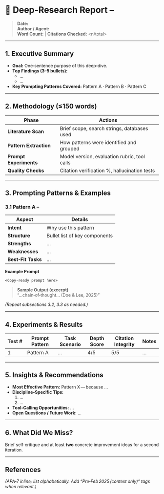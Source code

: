 # 📑 Deep-Research Report – <Discipline Name>
> **Date:** <YYYY-MM-DD>  
> **Author / Agent:** <Your Name or Model ID>  
> **Word Count:** <auto-fill>   |  **Citations Checked:** <n/total>

---

## 1. Executive Summary
- **Goal:** One‑sentence purpose of this deep‑dive.  
- **Top Findings (3–5 bullets):**  
  - ...
  - ...
- **Key Prompting Patterns Covered:** Pattern A · Pattern B · Pattern C

---

## 2. Methodology (≤150 words)
| Phase | Actions |
|-------|---------|
| **Literature Scan** | Brief scope, search strings, databases used |
| **Pattern Extraction** | How patterns were identified and grouped |
| **Prompt Experiments** | Model version, evaluation rubric, tool calls |
| **Quality Checks** | Citation verification %, hallucination tests |

---

## 3. Prompting Patterns & Examples

### 3.1 Pattern A – <Name>
| Aspect | Details |
|--------|---------|
| **Intent** | Why use this pattern |
| **Structure** | Bullet list of key components |
| **Strengths** | … |
| **Weaknesses** | … |
| **Best‑Fit Tasks** | … |

**Example Prompt**
```markdown
<Copy‑ready prompt here>
```

> **Sample Output (excerpt)**  
> “…chain‑of‑thought… (Doe & Lee, 2025)”

*(Repeat subsections 3.2, 3.3 as needed.)*

---

## 4. Experiments & Results

| Test # | Prompt Pattern | Task Scenario | Depth Score | Citation Integrity | Notes |
|--------|----------------|---------------|-------------|--------------------|-------|
| 1 | Pattern A | … | 4/5 | 5/5 | … |

---

## 5. Insights & Recommendations
- **Most Effective Pattern:** Pattern X — because …  
- **Discipline‑Specific Tips:**  
  1. …  
  2. …  
- **Tool‑Calling Opportunities:** …  
- **Open Questions / Future Work:** …

---

## 6. What Did We Miss?
Brief self‑critique and at least **two** concrete improvement ideas for a second iteration.

---

## References
*(APA‑7 inline; list alphabetically. Add “Pre‑Feb 2025 (context only)” tags when relevant.)*
